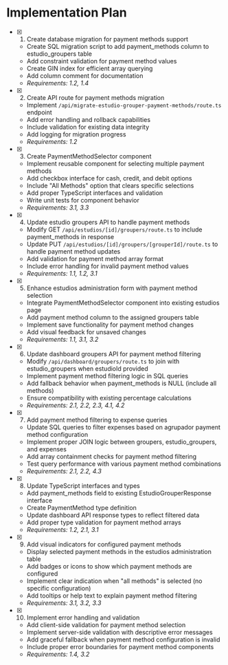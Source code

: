 # Implementation Plan

- [x] 1. Create database migration for payment methods support

  - Create SQL migration script to add payment_methods column to estudio_groupers table
  - Add constraint validation for payment method values
  - Create GIN index for efficient array querying
  - Add column comment for documentation
  - _Requirements: 1.2, 1.4_

- [x] 2. Create API route for payment methods migration

  - Implement `/api/migrate-estudio-grouper-payment-methods/route.ts` endpoint
  - Add error handling and rollback capabilities
  - Include validation for existing data integrity
  - Add logging for migration progress
  - _Requirements: 1.2_

- [x] 3. Create PaymentMethodSelector component

  - Implement reusable component for selecting multiple payment methods
  - Add checkbox interface for cash, credit, and debit options
  - Include "All Methods" option that clears specific selections
  - Add proper TypeScript interfaces and validation
  - Write unit tests for component behavior
  - _Requirements: 3.1, 3.3_

- [x] 4. Update estudio groupers API to handle payment methods

  - Modify GET `/api/estudios/[id]/groupers/route.ts` to include payment_methods in response
  - Update PUT `/api/estudios/[id]/groupers/[grouperId]/route.ts` to handle payment method updates
  - Add validation for payment method array format
  - Include error handling for invalid payment method values
  - _Requirements: 1.1, 1.2, 3.1_

- [x] 5. Enhance estudios administration form with payment method selection

  - Integrate PaymentMethodSelector component into existing estudios page
  - Add payment method column to the assigned groupers table
  - Implement save functionality for payment method changes
  - Add visual feedback for unsaved changes
  - _Requirements: 1.1, 3.1, 3.2_

- [x] 6. Update dashboard groupers API for payment method filtering

  - Modify `/api/dashboard/groupers/route.ts` to join with estudio_groupers when estudioId provided
  - Implement payment method filtering logic in SQL queries
  - Add fallback behavior when payment_methods is NULL (include all methods)
  - Ensure compatibility with existing percentage calculations
  - _Requirements: 2.1, 2.2, 2.3, 4.1, 4.2_

- [x] 7. Add payment method filtering to expense queries

  - Update SQL queries to filter expenses based on agrupador payment method configuration
  - Implement proper JOIN logic between groupers, estudio_groupers, and expenses
  - Add array containment checks for payment method filtering
  - Test query performance with various payment method combinations
  - _Requirements: 2.1, 2.2, 4.3_

- [x] 8. Update TypeScript interfaces and types

  - Add payment_methods field to existing EstudioGrouperResponse interface
  - Create PaymentMethod type definition
  - Update dashboard API response types to reflect filtered data
  - Add proper type validation for payment method arrays
  - _Requirements: 1.2, 2.1, 3.1_

- [x] 9. Add visual indicators for configured payment methods

  - Display selected payment methods in the estudios administration table
  - Add badges or icons to show which payment methods are configured
  - Implement clear indication when "all methods" is selected (no specific configuration)
  - Add tooltips or help text to explain payment method filtering
  - _Requirements: 3.1, 3.2, 3.3_

- [x] 10. Implement error handling and validation
  - Add client-side validation for payment method selection
  - Implement server-side validation with descriptive error messages
  - Add graceful fallback when payment method configuration is invalid
  - Include proper error boundaries for payment method components
  - _Requirements: 1.4, 3.2_

